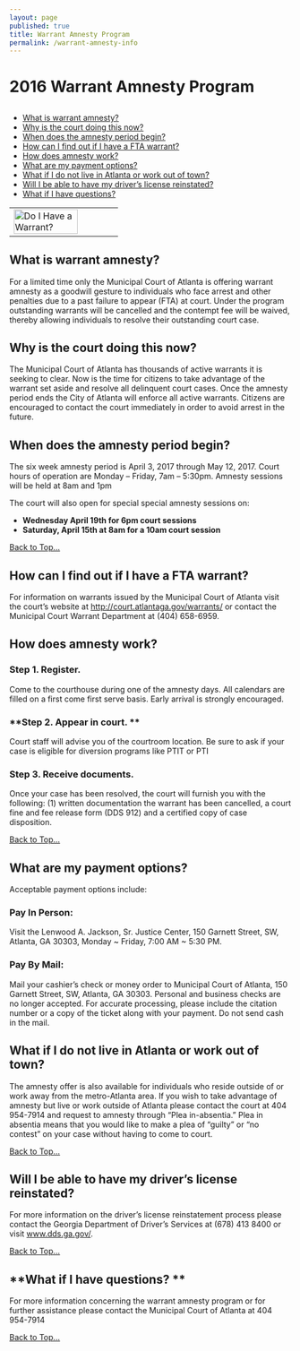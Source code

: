 ```yaml
---
layout: page
published: true
title: Warrant Amnesty Program
permalink: /warrant-amnesty-info
---
```



<a name="Top"></a>
#  2016 Warrant Amnesty Program

## 

* [What is warrant amnesty?](#1)
* [Why is the court doing this now?](#2)
* [When does the amnesty period begin?](#3)
* [How can I find out if I have a FTA warrant?](#4)
* [How does amnesty work?](#5)
* [What are my payment options?](#6)
* [What if I do not live in Atlanta or work out of town?](#7)
* [Will I be able to have my driver’s license reinstated?](#8)
* [What if I have questions?](#9)

<table>
<tr>
<td><a href="http://ditweb.atlantaga.gov/mcw/fta-cases.aspx" target="_blank"><img src="http://ditweb.atlantaga.gov/mcw/img/wr.png" alt="Do I Have a Warrant?" style="width: 80%; height: 80%"/></a> </td>

</tr>
</table>


## <a name="1"></a>**What is warrant amnesty?**
For a limited time only the Municipal Court of Atlanta is offering warrant amnesty as a goodwill gesture to individuals who face arrest and other penalties due to a past failure to appear (FTA) at court.  Under the program outstanding warrants will be cancelled and the contempt fee will be waived, thereby allowing individuals to resolve their outstanding court case. 
 
## <a name="2"></a>**Why is the court doing this now?**
The Municipal Court of Atlanta has thousands of active warrants it is seeking to clear. Now is the time for citizens to take advantage of the warrant set aside and resolve all delinquent court cases. Once the amnesty period ends the City of Atlanta will enforce all active warrants.  Citizens are encouraged to contact the court immediately in order to avoid arrest in the future.
 
## <a name="3"></a>**When does the amnesty period begin?**
The six week amnesty period is April 3, 2017 through May 12, 2017.  Court hours of operation are Monday – Friday, 7am – 5:30pm. Amnesty sessions will be held at 8am and 1pm
 
The court will also open for special special amnesty sessions on:
 
- **Wednesday April 19th for 6pm court sessions**
- **Saturday, April 15th at 8am for a 10am court session**
 
<a href="#Top"> Back to Top… </a>
 
## <a name="4"></a>**How can I find out if I have a FTA warrant?**
For information on warrants issued by the Municipal Court of Atlanta visit the court’s website at <a href="http://ditweb.atlantaga.gov/mcw/fta-cases.aspx" target="_blank">http://court.atlantaga.gov/warrants/</a> or contact the Municipal Court Warrant Department at (404) 658-6959.
 
## <a name="5"></a>**How does amnesty work?**
 
### **Step 1. Register.** 
Come to the courthouse during one of the amnesty days. All calendars are filled on a first come first serve basis. Early arrival is strongly encouraged.
 
 
### **Step 2. Appear in court. **
Court staff will advise you of the courtroom location. Be sure to ask if your case is eligible for diversion programs like PTIT or PTI
 
### **Step 3. Receive documents.**
Once your case has been resolved, the court will furnish you with the following: (1) written documentation the warrant has been cancelled, a court fine and fee release form (DDS 912) and a certified copy of case disposition.  
 
<a href="#Top"> Back to Top… </a>
 
## <a name="6"></a>**What are my payment options?**
Acceptable payment options include:
 
### **Pay In Person:**
Visit the Lenwood A. Jackson, Sr. Justice Center, 150 Garnett Street, SW, Atlanta, GA 30303, Monday ~ Friday, 7:00 AM ~ 5:30 PM. 
 
### **Pay By Mail:**   
Mail your cashier’s check or money order to Municipal Court of Atlanta, 150 Garnett Street, SW, Atlanta, GA 30303.  Personal and business checks are no longer accepted.  For accurate processing,
please include the citation number or a copy of the ticket along with your payment. Do not send cash in the mail. 
 
 
## <a name="7"></a>**What if I do not live in Atlanta or work out of town?**
The amnesty offer is also available for individuals who reside outside of or work away from the metro-Atlanta area. If you wish to take advantage of amnesty but live or work outside of Atlanta please contact the court at 404 954-7914 and request to amnesty through “Plea in-absentia.” Plea in absentia means that you would like to make a plea of “guilty” or “no contest” on your case without having to come to court.   
 
<a href="#Top"> Back to Top… </a>
 
## <a name="8"></a>**Will I be able to have my driver’s license reinstated?**
For more information on the driver’s license reinstatement process please contact the Georgia Department of Driver’s Services at (678) 413 8400 or visit <a href="www.dds.ga.gov" target="_blank">www.dds.ga.gov/</a>. 
 
<a href="#Top"> Back to Top… </a>
 
## <a name="9"></a>**What if I have questions? **
For more information concerning the warrant amnesty program or for further assistance please contact the Municipal Court of Atlanta at 404 954-7914
 
<a href="#Top"> Back to Top… </a>
